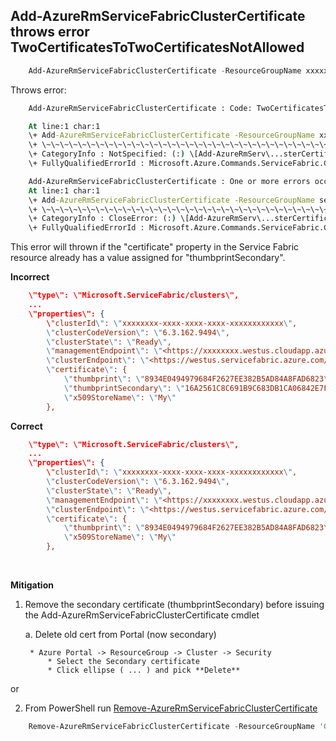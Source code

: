 ## Add-AzureRmServiceFabricClusterCertificate throws error **TwoCertificatesToTwoCertificatesNotAllowed**

```PowerShell
    Add-AzureRmServiceFabricClusterCertificate -ResourceGroupName xxxxxgroup -Name xxxxxx -SecretIdentifier <https://xxxxxxxx.vault.azure.net/secrets/contoso003/ebb8119c8e4e42dbb206a0c4af054803>
```

Throws error: 

```cmd
    Add-AzureRmServiceFabricClusterCertificate : Code: TwoCertificatesToTwoCertificatesNotAllowed, Message: Upgrading from 2 different certificates to 2 different certificates is not allowed.

    At line:1 char:1
    \+ Add-AzureRmServiceFabricClusterCertificate -ResourceGroupName xxxxxx \...
    \+ \~\~\~\~\~\~\~\~\~\~\~\~\~\~\~\~\~\~\~\~\~\~\~\~\~\~\~\~\~\~\~\~\~\~\~\~\~\~\~\~\~\~\~\~\~\~\~\~\~\~\~\~\~\~\~\~\~\~\~\~\~\~\~\~\~\~\~\~\~
    \+ CategoryInfo : NotSpecified: (:) \[Add-AzureRmServ\...sterCertificate\], Exception
    \+ FullyQualifiedErrorId : Microsoft.Azure.Commands.ServiceFabric.Commands.AddAzureRmServiceFabricClusterCertificate

    Add-AzureRmServiceFabricClusterCertificate : One or more errors occurred.
    At line:1 char:1
    \+ Add-AzureRmServiceFabricClusterCertificate -ResourceGroupName sedeast \...
    \+ \~\~\~\~\~\~\~\~\~\~\~\~\~\~\~\~\~\~\~\~\~\~\~\~\~\~\~\~\~\~\~\~\~\~\~\~\~\~\~\~\~\~\~\~\~\~\~\~\~\~\~\~\~\~\~\~\~\~\~\~\~\~\~\~\~\~\~\~\~
    \+ CategoryInfo : CloseError: (:) \[Add-AzureRmServ\...sterCertificate\], AggregateException
    \+ FullyQualifiedErrorId : Microsoft.Azure.Commands.ServiceFabric.Commands.AddAzureRmServiceFabricClusterCertificate
```

This error will thrown if the \"certificate\" property in the Service Fabric resource already has a value assigned for \"thumbprintSecondary\".

**Incorrect**

```json
    \"type\": \"Microsoft.ServiceFabric/clusters\",
    ...
    \"properties\": {
        \"clusterId\": \"xxxxxxxx-xxxx-xxxx-xxxx-xxxxxxxxxxxx\",
        \"clusterCodeVersion\": \"6.3.162.9494\",
        \"clusterState\": \"Ready\",
        \"managementEndpoint\": \"<https://xxxxxxxx.westus.cloudapp.azure.com:19080>\",
        \"clusterEndpoint\": \"<https://westus.servicefabric.azure.com/runtime/clusters/xxxxxxxx-xxxx-xxxx-xxxx-xxxxxxxxxxxx>\",
        \"certificate\": {
            \"thumbprint\": \"8934E0494979684F2627EE382B5AD84A8FAD6823\",
            \"thumbprintSecondary\": \"16A2561C8C691B9C683DB1CA06842E7FA85F6726\",
            \"x509StoreName\": \"My\"
        },
```


**Correct**

```json
    \"type\": \"Microsoft.ServiceFabric/clusters\",
    ...
    \"properties\": {
        \"clusterId\": \"xxxxxxxx-xxxx-xxxx-xxxx-xxxxxxxxxxxx\",
        \"clusterCodeVersion\": \"6.3.162.9494\",
        \"clusterState\": \"Ready\",
        \"managementEndpoint\": \"<https://xxxxxxxx.westus.cloudapp.azure.com:19080>\",
        \"clusterEndpoint\": \"<https://westus.servicefabric.azure.com/runtime/clusters/xxxxxxxx-xxxx-xxxx-xxxx-xxxxxxxxxxxx>\",
        \"certificate\": {
            \"thumbprint\": \"8934E0494979684F2627EE382B5AD84A8FAD6823\",
            \"x509StoreName\": \"My\"
        },
```
 

**Mitigation**

1. Remove the secondary certificate (thumbprintSecondary) before issuing the Add-AzureRmServiceFabricClusterCertificate cmdlet

    a. Delete old cert from Portal (now secondary)

        * Azure Portal -> ResourceGroup -> Cluster -> Security
            * Select the Secondary certificate
            * Click ellipse ( ... ) and pick **Delete** 

or

2. From PowerShell run [Remove-AzureRmServiceFabricClusterCertificate](https://docs.microsoft.com/en-us/powershell/module/azurerm.servicefabric/Remove-AzureRmServiceFabricClusterCertificate)

```PowerShell
    Remove-AzureRmServiceFabricClusterCertificate -ResourceGroupName 'Group1' -Name 'Contoso01SFCluster' -Thumbprint '16A2561C8C691B9C683DB1CA06842E7FA85F6726'
```
